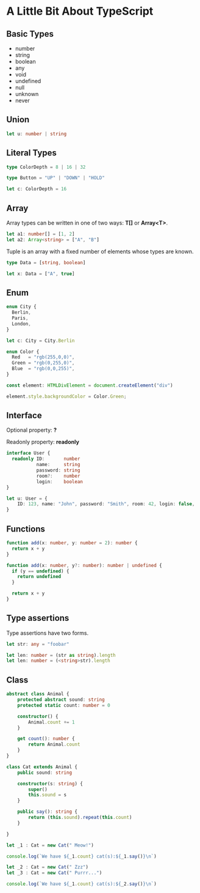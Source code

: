 # A Little Bit About TypeScript

## Basic Types

* number
* string
* boolean
* any
* void
* undefined
* null
* unknown
* never

## Union

```typescript
let u: number | string
```

## Literal Types

```typescript
type ColorDepth = 8 | 16 | 32

type Button = "UP" | "DOWN" | "HOLD"

let c: ColorDepth = 16
```

## Array

Array types can be written in one of two ways: __T[]__ or __Array\<T\>__.

```typescript
let a1: number[] = [1, 2]
let a2: Array<string> = ["A", "B"]
```

Tuple is an array with a fixed number of elements whose types are known.

```typescript
type Data = [string, boolean]

let x: Data = ["A", true]
```

## Enum

```typescript
enum City {
  Berlin,
  Paris,
  London,
}

let c: City = City.Berlin

enum Color {
  Red   = "rgb(255,0,0)",
  Green = "rgb(0,255,0)",
  Blue  = "rgb(0,0,255)",
}

const element: HTMLDivElement = document.createElement("div")

element.style.backgroundColor = Color.Green;
```

## Interface

Optional property: __?__

Readonly property: __readonly__

```typescript
interface User {
  readonly ID:       number
           name:     string
           password: string
           room?:    number
           login:    boolean
}

let u: User = {
    ID: 123, name: "John", password: "Smith", room: 42, login: false,
}
```
## Functions

```typescript
function add(x: number, y: number = 2): number {
  return x + y
}

function add(x: number, y?: number): number | undefined {
  if (y == undefined) {
    return undefined
  }

  return x + y
}
```

## Type assertions

Type assertions have two forms.

```typescript
let str: any = "foobar"

let len: number = (str as string).length
let len: number = (<string>str).length
```

## Class

```typescript
abstract class Animal {
    protected abstract sound: string
    protected static count: number = 0

    constructor() {
        Animal.count += 1
    }

    get count(): number {
        return Animal.count
    }
}

class Cat extends Animal {
    public sound: string

    constructor(s: string) {
        super()
        this.sound = s
    }

    public say(): string {
        return (this.sound).repeat(this.count)
    }

}

let _1 : Cat = new Cat(" Meow!")

console.log(`We have ${_1.count} cat(s):${_1.say()}\n`)

let _2 : Cat = new Cat(" Zzz")
let _3 : Cat = new Cat(" Purrr...")

console.log(`We have ${_1.count} cat(s):${_2.say()}\n`)
```